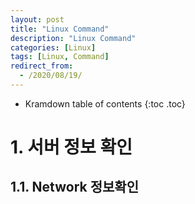 ```yaml
---
layout: post
title: "Linux Command"
description: "Linux Command"
categories: [Linux]
tags: [Linux, Command]
redirect_from:
  - /2020/08/19/
---
```


* Kramdown table of contents
{:toc .toc}


# 1. 서버 정보 확인

## 1.1. Network 정보확인
